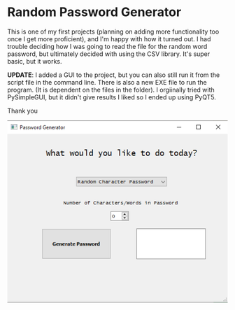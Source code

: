 # Random Password Generator

This is one of my first projects (planning on adding more functionality too once I get more proficient), and I'm happy with how it turned out. I had trouble deciding how I was going to read the file for the random word password, but ultimately decided with using the CSV library. It's super basic, but it works.


**UPDATE**: I added a GUI to the project, but you can also still run it from the script file in the command line. There is also a new EXE file to run the program. (It is dependent on the files in the folder). I orgiinally tried with PySimpleGUI, but it didn't give results I liked so I ended up using PyQT5. 

Thank you 

![](src/with%20GUI/GUI%20Screenshot.png)
